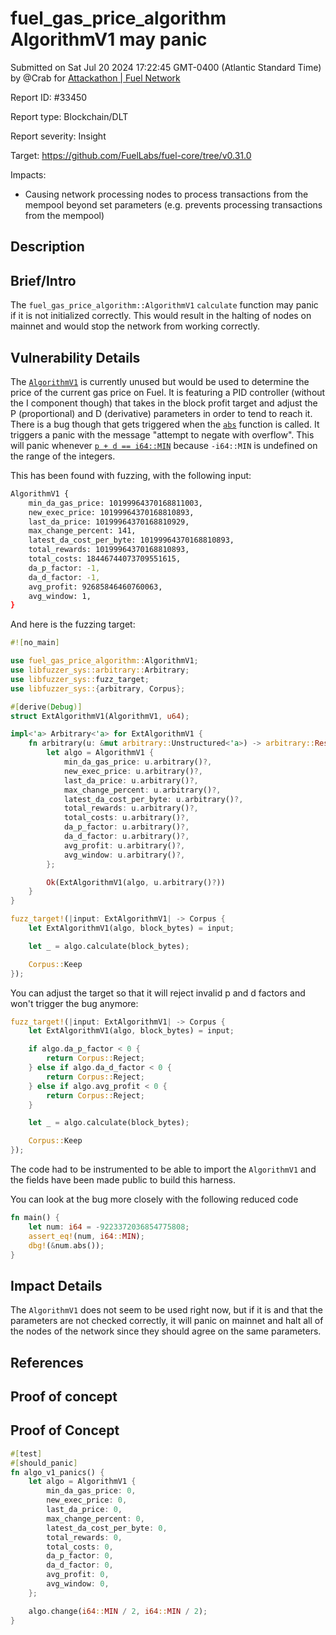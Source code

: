 
# fuel_gas_price_algorithm AlgorithmV1 may panic

Submitted on Sat Jul 20 2024 17:22:45 GMT-0400 (Atlantic Standard Time) by @Crab for [Attackathon | Fuel Network](https://immunefi.com/bounty/fuel-network-attackathon/)

Report ID: #33450

Report type: Blockchain/DLT

Report severity: Insight

Target: https://github.com/FuelLabs/fuel-core/tree/v0.31.0

Impacts:
- Causing network processing nodes to process transactions from the mempool beyond set parameters (e.g. prevents processing transactions from the mempool)

## Description
## Brief/Intro

The `fuel_gas_price_algorithm::AlgorithmV1` `calculate` function may panic if it is not initialized correctly.
This would result in the halting of nodes on mainnet and would stop the network from working correctly.

## Vulnerability Details

The [`AlgorithmV1`](https://github.com/FuelLabs/fuel-core/blob/v0.31.0/crates/fuel-gas-price-algorithm/src/lib.rs#L50) is currently unused but would be used to determine the price of the current gas price on Fuel. It is featuring a PID controller (without the I component though) that takes in the block profit target and adjust the P (proportional) and D (derivative) parameters in order to tend to reach it.
There is a bug though that gets triggered when the [`abs`](https://github.com/FuelLabs/fuel-core/blob/v0.31.0/crates/fuel-gas-price-algorithm/src/lib.rs#L119) function is called. It triggers a panic with the message "attempt to negate with overflow". This will panic whenever [`p + d == i64::MIN`](https://github.com/FuelLabs/fuel-core/blob/v0.31.0/crates/fuel-gas-price-algorithm/src/lib.rs#L113) because `-i64::MIN` is undefined on the range of the integers.

This has been found with fuzzing, with the following input:

```sh
AlgorithmV1 {
    min_da_gas_price: 10199964370168811003,
    new_exec_price: 10199964370168810893,
    last_da_price: 10199964370168810929,
    max_change_percent: 141,
    latest_da_cost_per_byte: 10199964370168810893,
    total_rewards: 10199964370168810893,
    total_costs: 18446744073709551615,
    da_p_factor: -1,
    da_d_factor: -1,
    avg_profit: 92685846460760063,
    avg_window: 1,
}
```

And here is the fuzzing target:

```rust
#![no_main]

use fuel_gas_price_algorithm::AlgorithmV1;
use libfuzzer_sys::arbitrary::Arbitrary;
use libfuzzer_sys::fuzz_target;
use libfuzzer_sys::{arbitrary, Corpus};

#[derive(Debug)]
struct ExtAlgorithmV1(AlgorithmV1, u64);

impl<'a> Arbitrary<'a> for ExtAlgorithmV1 {
    fn arbitrary(u: &mut arbitrary::Unstructured<'a>) -> arbitrary::Result<Self> {
        let algo = AlgorithmV1 {
            min_da_gas_price: u.arbitrary()?,
            new_exec_price: u.arbitrary()?,
            last_da_price: u.arbitrary()?,
            max_change_percent: u.arbitrary()?,
            latest_da_cost_per_byte: u.arbitrary()?,
            total_rewards: u.arbitrary()?,
            total_costs: u.arbitrary()?,
            da_p_factor: u.arbitrary()?,
            da_d_factor: u.arbitrary()?,
            avg_profit: u.arbitrary()?,
            avg_window: u.arbitrary()?,
        };

        Ok(ExtAlgorithmV1(algo, u.arbitrary()?))
    }
}

fuzz_target!(|input: ExtAlgorithmV1| -> Corpus {
    let ExtAlgorithmV1(algo, block_bytes) = input;

    let _ = algo.calculate(block_bytes);

    Corpus::Keep
});
```

You can adjust the target so that it will reject invalid p and d factors and won't trigger the bug anymore:

```rust
fuzz_target!(|input: ExtAlgorithmV1| -> Corpus {
    let ExtAlgorithmV1(algo, block_bytes) = input;

    if algo.da_p_factor < 0 {
        return Corpus::Reject;
    } else if algo.da_d_factor < 0 {
        return Corpus::Reject;
    } else if algo.avg_profit < 0 {
        return Corpus::Reject;
    }

    let _ = algo.calculate(block_bytes);

    Corpus::Keep
});
```

The code had to be instrumented to be able to import the `AlgorithmV1` and the fields have been made public to build this harness.

You can look at the bug more closely with the following reduced code

```rust
fn main() {
    let num: i64 = -9223372036854775808;
    assert_eq!(num, i64::MIN);
    dbg!(&num.abs());
}
```

## Impact Details
The `AlgorithmV1` does not seem to be used right now, but if it is and that the parameters are not checked correctly, it will panic on mainnet and halt all of the nodes of the network since they should agree on the same parameters.

## References

        
## Proof of concept
## Proof of Concept

```rust
#[test]
#[should_panic]
fn algo_v1_panics() {
    let algo = AlgorithmV1 {
        min_da_gas_price: 0,
        new_exec_price: 0,
        last_da_price: 0,
        max_change_percent: 0,
        latest_da_cost_per_byte: 0,
        total_rewards: 0,
        total_costs: 0,
        da_p_factor: 0,
        da_d_factor: 0,
        avg_profit: 0,
        avg_window: 0,
    };

    algo.change(i64::MIN / 2, i64::MIN / 2);
}
```